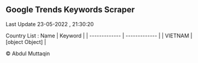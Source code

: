 

## Google Trends Keywords Scraper 
 
Last Update 23-05-2022 , 21:30:20

Country List :
 Name  | Keyword |
| ------------- | ------------- |
| VIETNAM | [object Object] |



© Abdul Muttaqin 
